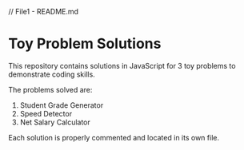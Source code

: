 // File1 - README.md

# Toy Problem Solutions

This repository contains solutions in JavaScript for 3 toy problems to demonstrate coding skills.

The problems solved are:

1. Student Grade Generator 
2. Speed Detector
3. Net Salary Calculator

Each solution is properly commented and located in its own file.
